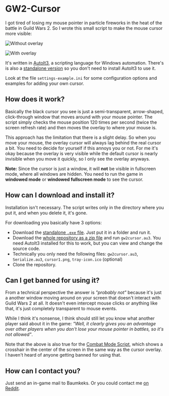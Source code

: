 GW2-Cursor
==========

I got tired of losing my mouse pointer in particle fireworks in the heat of the battle in Guild Wars 2. So I wrote this small script to make the mouse cursor more visible:

![Without overlay][withoutOverlay]

![With overlay][withOverlay]

It's written in [AutoIt3](http://www.autoitscript.com/), a scripting language for Windows automation. There's is also a [standalone version](#standalone-version) so you don't need to install AutoIt3 to use it.

Look at the file `settings-example.ini` for some configuration options and examples for adding your own cursor.



How does it work?
-----------------

Basically the black cursor you see is just a semi-transparent, arrow-shaped, click-through window that moves around with your mouse pointer. The script simply checks the mouse position 120 times per second (twice the screen refresh rate) and then moves the overlay to where your mouse is.

This approach has the limitation that there is a slight delay. So when you move your mouse, the overlay cursor will always lag behind the real cursor a bit. You need to decide for yourself if this annoys you or not. For me it's okay because the overlay is very visible while the default cursor is nearly invisible when you move it quickly, so I only see the overlay anyways.

**Note:** Since the cursor is just a window, it will **not** be visible in fullscreen mode, where all windows are hidden. You need to run the game in **windowed mode** or **windowed fullscreen mode** to see the cursor.


How can I download and install it?
----------------------------------

Installation isn't necessary. The script writes only in the directory where you put it, and when you delete it, it's gone.

For downloading you basically have 3 options:

* Download the [standalone `.exe` file](https://github.com/fritzw/gw2-cursor/raw/master/gw2cursor.exe). Just put it in a folder and run it.
* Download the [whole repository as a zip file](https://github.com/fritzw/gw2-cursor/archive/master.zip) and run `gw2cursor.au3`. You need AutoIt3 installed for this to work, but you can view and change the source code.
 * Technically you only need the following files: `gw2cursor.au3`, `Serialize.au3`, `cursor1.png`, `tray-icon.ico` (optional)
* Clone the repository.


Can I get banned for using it?
------------------------------

From a technical perspective the answer is _"probably not"_ because it's just a another window moving around on your screen that doesn't interact with Guild Wars 2 at all. It doesn't even intercept mouse clicks or anything like that, it's just completely transparent to mouse events.

While I think it's nonsense, I think should still let you know what another player said about it in the game: _"Well, it clearly gives you an advantage over other players when you don't lose your mouse pointer in battles, so it's not allowed"_.

Note that the above is also true for the [Combat Mode Script](http://www.reddit.com/r/Guildwars2/comments/10s4s6/combat_mode_11/), which shows a crosshair in the center of the screen in the same way as the cursor overlay. I haven't heard of anyone getting banned for using that.


How can I contact you?
----------------------

Just send an in-game mail to Baumkeks. Or you could contact me [on Reddit](http://www.reddit.com/user/blamestar/).

[withoutOverlay]: https://raw.github.com/fritzw/gw2-cursor/master/screenshot1.jpg "Without overlay: Cursor in stealth mode"
[withOverlay]: https://raw.github.com/fritzw/gw2-cursor/master/screenshot2.jpg "With overlay: Cursor visible"
